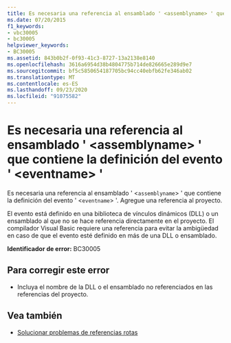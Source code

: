 ```yaml
---
title: Es necesaria una referencia al ensamblado ' <assemblyname> ' que contiene la definición del evento ' <eventname> '
ms.date: 07/20/2015
f1_keywords:
- vbc30005
- bc30005
helpviewer_keywords:
- BC30005
ms.assetid: 843b0b2f-0f93-41c3-8727-13a2138e8140
ms.openlocfilehash: 3616a6954d38b4804775b714de826665e289d9e7
ms.sourcegitcommit: bf5c5850654187705bc94cc40ebfb62fe346ab02
ms.translationtype: MT
ms.contentlocale: es-ES
ms.lasthandoff: 09/23/2020
ms.locfileid: "91075582"
---
```

# <a name="reference-required-to-assembly-assemblyname-containing-the-definition-for-event-eventname"></a>Es necesaria una referencia al ensamblado ' \<assemblyname> ' que contiene la definición del evento ' \<eventname> '

Es necesaria una referencia al ensamblado ' <`assemblyname`> ' que contiene la definición del evento ' <`eventname`> '. Agregue una referencia al proyecto.  
  
 El evento está definido en una biblioteca de vínculos dinámicos (DLL) o un ensamblado al que no se hace referencia directamente en el proyecto. El compilador Visual Basic requiere una referencia para evitar la ambigüedad en caso de que el evento esté definido en más de una DLL o ensamblado.  
  
 **Identificador de error:** BC30005  
  
## <a name="to-correct-this-error"></a>Para corregir este error  
  
- Incluya el nombre de la DLL o el ensamblado no referenciados en las referencias del proyecto.  
  
## <a name="see-also"></a>Vea también

- [Solucionar problemas de referencias rotas](/visualstudio/ide/troubleshooting-broken-references)
